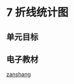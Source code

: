 # 7 折线统计图

## 单元目标


## 电子教材

<Ebook grade="xxsx5b" :pages="104" :paged="110" ></Ebook>

[zanshang](../res/zanshang.md ':include')